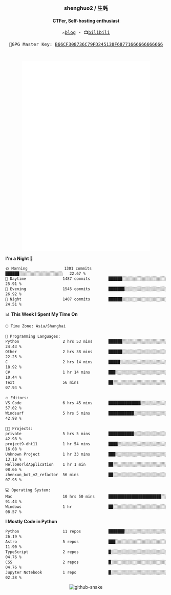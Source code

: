 <h3 align="center"> shenghuo2 / 生蚝 </h3>
<h4 align="center" >CTFer, Self-hosting enthusiast</h3>


<p align="center">
  <samp>
    ✍️<a href="https://blog.shenghuo2.top/">blog</a> -
    📺<a href="https://space.bilibili.com/85894935">bilibili</a>
  </samp>
</p>
<p align="center">
  <samp>
     🔐GPG Master Key: <a align="center" href="https://github.com/shenghuo2.gpg">B66CF308736C79FD245138F68771666666666666</a>
  </samp>
</p>
<br>
<p align="center">
  <a href="https://github.com/shenghuo2">
    <img width="400" align="top" src="https://github.com/shenghuo2/shenghuo2/blob/main/metrics.left.svg" />
  </a>
  <a href="https://github.com/shenghuo2">
    <img width="400" align="top" src="https://github.com/shenghuo2/shenghuo2/blob/main/metrics.right.svg" />
  </a>
</p>


<!--START_SECTION:waka-->
**I'm a Night 🦉** 

```text
🌞 Morning                1301 commits        ██████░░░░░░░░░░░░░░░░░░░   22.67 % 
🌆 Daytime                1487 commits        ██████░░░░░░░░░░░░░░░░░░░   25.91 % 
🌃 Evening                1545 commits        ███████░░░░░░░░░░░░░░░░░░   26.92 % 
🌙 Night                  1407 commits        ██████░░░░░░░░░░░░░░░░░░░   24.51 % 
```


📊 **This Week I Spent My Time On** 

```text
🕑︎ Time Zone: Asia/Shanghai

💬 Programming Languages: 
Python                   2 hrs 53 mins       ██████░░░░░░░░░░░░░░░░░░░   24.43 % 
Other                    2 hrs 38 mins       ██████░░░░░░░░░░░░░░░░░░░   22.25 % 
C                        2 hrs 14 mins       █████░░░░░░░░░░░░░░░░░░░░   18.92 % 
C#                       1 hr 14 mins        ███░░░░░░░░░░░░░░░░░░░░░░   10.44 % 
Text                     56 mins             ██░░░░░░░░░░░░░░░░░░░░░░░   07.94 % 

🔥 Editors: 
VS Code                  6 hrs 45 mins       ██████████████░░░░░░░░░░░   57.02 % 
Windsurf                 5 hrs 5 mins        ███████████░░░░░░░░░░░░░░   42.98 % 

🐱‍💻 Projects: 
private                  5 hrs 5 mins        ███████████░░░░░░░░░░░░░░   42.98 % 
project9-dht11           1 hr 54 mins        ████░░░░░░░░░░░░░░░░░░░░░   16.08 % 
Unknown Project          1 hr 33 mins        ███░░░░░░░░░░░░░░░░░░░░░░   13.18 % 
HelloWorldApplication    1 hr 1 min          ██░░░░░░░░░░░░░░░░░░░░░░░   08.66 % 
zhenxun_bot_v2_refactor  56 mins             ██░░░░░░░░░░░░░░░░░░░░░░░   07.95 % 

💻 Operating System: 
Mac                      10 hrs 50 mins      ███████████████████████░░   91.43 % 
Windows                  1 hr                ██░░░░░░░░░░░░░░░░░░░░░░░   08.57 % 
```

**I Mostly Code in Python** 

```text
Python                   11 repos            ███████░░░░░░░░░░░░░░░░░░   26.19 % 
Astro                    5 repos             ███░░░░░░░░░░░░░░░░░░░░░░   11.90 % 
TypeScript               2 repos             █░░░░░░░░░░░░░░░░░░░░░░░░   04.76 % 
CSS                      2 repos             █░░░░░░░░░░░░░░░░░░░░░░░░   04.76 % 
Jupyter Notebook         1 repo              █░░░░░░░░░░░░░░░░░░░░░░░░   02.38 % 
```




<!--END_SECTION:waka-->


<div align="center">
  <picture>
    <source media="(prefers-color-scheme: dark)" srcset="https://gist.githubusercontent.com/shenghuo2/bfce20b14ab0484cef03bae6e60e0b3a/raw/github-snake-dark.svg" />
    <source media="(prefers-color-scheme: light)" srcset="https://gist.githubusercontent.com/shenghuo2/bfce20b14ab0484cef03bae6e60e0b3a/raw/github-snake.svg" />
    <img alt="github-snake" src="https://gist.githubusercontent.com/shenghuo2/bfce20b14ab0484cef03bae6e60e0b3a/raw/github-snake.svg" />
  </picture>
</div>

<!--
**shenghuo2/shenghuo2** is a ✨ _special_ ✨ repository because its `README.md` (this file) appears on your GitHub profile.

Here are some ideas to get you started:

- 🔭 I’m currently working on ...
- 🌱 I’m currently learning ...
- 👯 I’m looking to collaborate on ...
- 🤔 I’m looking for help with ...
- 💬 Ask me about ...
- 📫 How to reach me: ...
- 😄 Pronouns: ...
- ⚡ Fun fact: ...
-->
